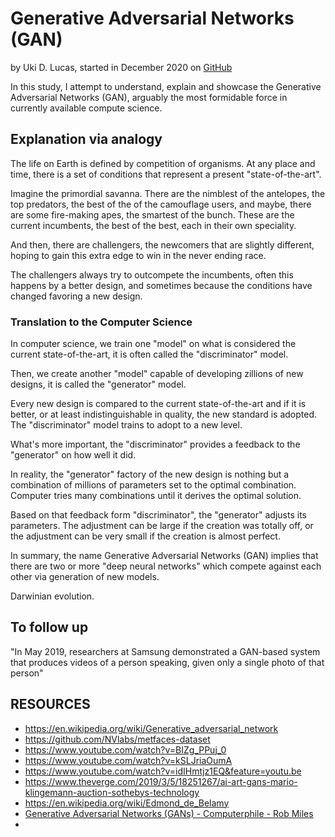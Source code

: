 # Generative Adversarial Networks (GAN)

by Uki D. Lucas, started in December 2020 on [GitHub](https://github.com/UkiDLucas/GAN)



In this study, I attempt to understand, explain and showcase the Generative Adversarial Networks (GAN), arguably the most formidable force in currently available compute science.



## Explanation via analogy



The life on Earth is defined by competition of organisms. At any place and time, there is a set of conditions that represent a present "state-of-the-art". 

Imagine the primordial savanna. There are the nimblest of the antelopes, the top predators, the best of the of the camouflage users, and maybe, there are some fire-making apes, the smartest of the bunch. These are the current incumbents, the best of the best, each in their own speciality. 

And then, there are challengers, the newcomers that are slightly different, hoping to gain this extra edge to win in the never ending race.

The challengers always try to outcompete the incumbents, often this happens by a better design, and sometimes because the conditions have changed favoring a new design.



### Translation to the Computer Science



In computer science, we train one "model" on what is considered the current state-of-the-art, it is often called the "discriminator" model.

Then, we create another "model" capable of developing zillions of new designs, it is called the "generator" model.

Every new design is compared to the current state-of-the-art and if it is better, or at least indistinguishable in quality, the new standard is adopted. The "discriminator" model trains to adopt to a new level.

What's more important, the "discriminator" provides a feedback to the "generator" on how well it did. 

In reality, the "generator" factory of the new design is nothing but a combination of millions of parameters set to the optimal combination. Computer tries many combinations until it derives the optimal solution.

Based on that feedback form "discriminator", the "generator" adjusts its parameters. The adjustment can be large if the creation was totally off, or the adjustment can be very small if the creation is almost perfect. 

In summary, the name Generative Adversarial Networks (GAN) implies that there are two or more "deep neural networks" which compete against each other via generation of new models. 

Darwinian evolution.



## To follow up

"In May 2019, researchers at Samsung demonstrated a GAN-based system that produces videos of a person speaking, given only a single photo of that person"





## RESOURCES

- https://en.wikipedia.org/wiki/Generative_adversarial_network
- https://github.com/NVlabs/metfaces-dataset
- https://www.youtube.com/watch?v=BIZg_PPuj_0
- https://www.youtube.com/watch?v=kSLJriaOumA
- https://www.youtube.com/watch?v=idIHmtjz1EQ&feature=youtu.be
- https://www.theverge.com/2019/3/5/18251267/ai-art-gans-mario-klingemann-auction-sothebys-technology
- https://en.wikipedia.org/wiki/Edmond_de_Belamy 
- [Generative Adversarial Networks (GANs) - Computerphile - Rob Miles](https://www.youtube.com/watch?v=Sw9r8CL98N0)
- 


